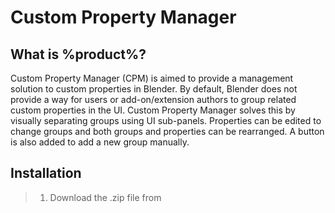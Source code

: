 ﻿# Custom Property Manager

## What is %product%?

Custom Property Manager (CPM) is aimed to provide a management solution to 
custom properties in Blender. By default, Blender does not provide a way for 
users or add-on/extension authors to group related custom properties in the 
UI. Custom Property Manager solves this by visually separating groups using 
UI sub-panels. Properties can be edited to change groups and both groups and 
properties can be rearranged. A button is also added to add a new group 
manually.

## Installation

> 1. Download the .zip file from